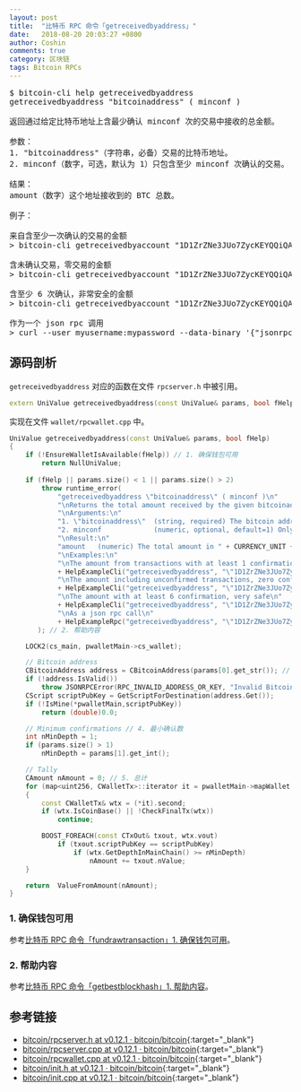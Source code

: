 ```yaml
---
layout: post
title:  "比特币 RPC 命令「getreceivedbyaddress」"
date:   2018-08-20 20:03:27 +0800
author: Coshin
comments: true
category: 区块链
tags: Bitcoin RPCs
---
```

<pre>
$ bitcoin-cli help getreceivedbyaddress
getreceivedbyaddress "bitcoinaddress" ( minconf )

返回通过给定比特币地址上含最少确认 minconf 次的交易中接收的总金额。

参数：
1. "bitcoinaddress"（字符串，必备）交易的比特币地址。
2. minconf（数字，可选，默认为 1）只包含至少 minconf 次确认的交易。

结果：
amount（数字）这个地址接收到的 BTC 总数。

例子：

来自含至少一次确认的交易的金额
> bitcoin-cli getreceivedbyaccount "1D1ZrZNe3JUo7ZycKEYQQiQAWd9y54F4XZ"

含未确认交易，零交易的金额
> bitcoin-cli getreceivedbyaccount "1D1ZrZNe3JUo7ZycKEYQQiQAWd9y54F4XZ" 0

含至少 6 次确认，非常安全的金额
> bitcoin-cli getreceivedbyaccount "1D1ZrZNe3JUo7ZycKEYQQiQAWd9y54F4XZ" 6

作为一个 json rpc 调用
> curl --user myusername:mypassword --data-binary '{"jsonrpc": "1.0", "id":"curltest", "method": "getreceivedbyaddress", "params": ["1D1ZrZNe3JUo7ZycKEYQQiQAWd9y54F4XZ", 6] }' -H 'content-type: text/plain;' http://127.0.0.1:8332/
</pre>

## 源码剖析

`getreceivedbyaddress` 对应的函数在文件 `rpcserver.h` 中被引用。

```cpp
extern UniValue getreceivedbyaddress(const UniValue& params, bool fHelp);
```

实现在文件 `wallet/rpcwallet.cpp` 中。

```cpp
UniValue getreceivedbyaddress(const UniValue& params, bool fHelp)
{
    if (!EnsureWalletIsAvailable(fHelp)) // 1. 确保钱包可用
        return NullUniValue;
    
    if (fHelp || params.size() < 1 || params.size() > 2)
        throw runtime_error(
            "getreceivedbyaddress \"bitcoinaddress\" ( minconf )\n"
            "\nReturns the total amount received by the given bitcoinaddress in transactions with at least minconf confirmations.\n"
            "\nArguments:\n"
            "1. \"bitcoinaddress\"  (string, required) The bitcoin address for transactions.\n"
            "2. minconf             (numeric, optional, default=1) Only include transactions confirmed at least this many times.\n"
            "\nResult:\n"
            "amount   (numeric) The total amount in " + CURRENCY_UNIT + " received at this address.\n"
            "\nExamples:\n"
            "\nThe amount from transactions with at least 1 confirmation\n"
            + HelpExampleCli("getreceivedbyaddress", "\"1D1ZrZNe3JUo7ZycKEYQQiQAWd9y54F4XZ\"") +
            "\nThe amount including unconfirmed transactions, zero confirmations\n"
            + HelpExampleCli("getreceivedbyaddress", "\"1D1ZrZNe3JUo7ZycKEYQQiQAWd9y54F4XZ\" 0") +
            "\nThe amount with at least 6 confirmation, very safe\n"
            + HelpExampleCli("getreceivedbyaddress", "\"1D1ZrZNe3JUo7ZycKEYQQiQAWd9y54F4XZ\" 6") +
            "\nAs a json rpc call\n"
            + HelpExampleRpc("getreceivedbyaddress", "\"1D1ZrZNe3JUo7ZycKEYQQiQAWd9y54F4XZ\", 6")
       ); // 2. 帮助内容

    LOCK2(cs_main, pwalletMain->cs_wallet);

    // Bitcoin address
    CBitcoinAddress address = CBitcoinAddress(params[0].get_str()); // 3. 比特币地址
    if (!address.IsValid())
        throw JSONRPCError(RPC_INVALID_ADDRESS_OR_KEY, "Invalid Bitcoin address");
    CScript scriptPubKey = GetScriptForDestination(address.Get());
    if (!IsMine(*pwalletMain,scriptPubKey))
        return (double)0.0;

    // Minimum confirmations // 4. 最小确认数
    int nMinDepth = 1;
    if (params.size() > 1)
        nMinDepth = params[1].get_int();

    // Tally
    CAmount nAmount = 0; // 5. 总计
    for (map<uint256, CWalletTx>::iterator it = pwalletMain->mapWallet.begin(); it != pwalletMain->mapWallet.end(); ++it)
    {
        const CWalletTx& wtx = (*it).second;
        if (wtx.IsCoinBase() || !CheckFinalTx(wtx))
            continue;

        BOOST_FOREACH(const CTxOut& txout, wtx.vout)
            if (txout.scriptPubKey == scriptPubKey)
                if (wtx.GetDepthInMainChain() >= nMinDepth)
                    nAmount += txout.nValue;
    }

    return  ValueFromAmount(nAmount);
}
```

### 1. 确保钱包可用

参考[比特币 RPC 命令「fundrawtransaction」1. 确保钱包可用](/blog/2018/07/bitcoin-rpc-fundrawtransaction.html#1-确保钱包可用)。

### 2. 帮助内容

参考[比特币 RPC 命令「getbestblockhash」1. 帮助内容](/blog/2018/05/bitcoin-rpc-getbestblockhash.html#1-帮助内容)。

## 参考链接

* [bitcoin/rpcserver.h at v0.12.1 · bitcoin/bitcoin](https://github.com/bitcoin/bitcoin/blob/v0.12.1/src/rpcserver.h){:target="_blank"}
* [bitcoin/rpcserver.cpp at v0.12.1 · bitcoin/bitcoin](https://github.com/bitcoin/bitcoin/blob/v0.12.1/src/rpcserver.cpp){:target="_blank"}
* [bitcoin/rpcwallet.cpp at v0.12.1 · bitcoin/bitcoin](https://github.com/bitcoin/bitcoin/blob/v0.12.1/src/wallet/rpcwallet.cpp){:target="_blank"}
* [bitcoin/init.h at v0.12.1 · bitcoin/bitcoin](https://github.com/bitcoin/bitcoin/blob/v0.12.1/src/init.h){:target="_blank"}
* [bitcoin/init.cpp at v0.12.1 · bitcoin/bitcoin](https://github.com/bitcoin/bitcoin/blob/v0.12.1/src/init.cpp){:target="_blank"}
